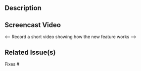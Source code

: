 <!-- Please make sure that your commit message follows our format -->
<!-- Example: `fix(libs-ui-component): must begin with lowercase` -->

## Description

<!-- This is a short description on the Pull Request -->

## Screencast Video

<-- Record a short video showing how the new feature works -->

## Related Issue(s)

<!-- Please link the issue being fixed so it gets closed when this is merged -->

Fixes #
